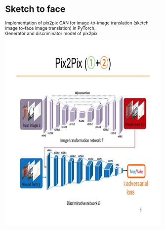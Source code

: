 # Sketch to face
Implementation of pix2pix GAN for image-to-image translation (sketch image to-face image translation) in PyTorch.
<br/>
Generator and discriminator model of pix2pix

<img height="600em" width="800" src="assets/ModelArchitecture.jpeg"/>
